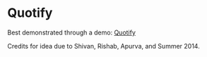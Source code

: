 Quotify
=======

Best demonstrated through a demo: [Quotify](http://deepanjanroy.github.io/quotify)

Credits for idea due to Shivan, Rishab, Apurva, and Summer 2014.
